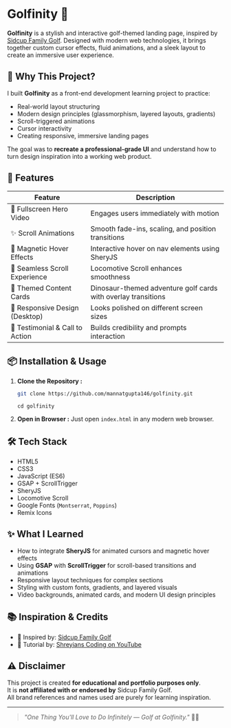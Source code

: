 # Golfinity 🌟

**Golfinity** is a stylish and interactive golf-themed landing page, inspired by [Sidcup Family Golf](https://sidcupfamilygolf.com/). Designed with modern web technologies, it brings together custom cursor effects, fluid animations, and a sleek layout to create an immersive user experience.


## 🎯 Why This Project?

I built **Golfinity** as a front-end development learning project to practice:

- Real-world layout structuring
- Modern design principles (glassmorphism, layered layouts, gradients)
- Scroll-triggered animations
- Cursor interactivity
- Creating responsive, immersive landing pages

The goal was to **recreate a professional-grade UI** and understand how to turn design inspiration into a working web product.

## 🚀 Features

| Feature                          | Description                                                                 |
|----------------------------------|-----------------------------------------------------------------------------|
| 🎥 Fullscreen Hero Video         | Engages users immediately with motion                                      |
| ✨ Scroll Animations             | Smooth fade-ins, scaling, and position transitions                         |
| 🧲 Magnetic Hover Effects        | Interactive hover on nav elements using SheryJS                            |
| 📜 Seamless Scroll Experience    | Locomotive Scroll enhances smoothness                                      |
| 🦖 Themed Content Cards          | Dinosaur-themed adventure golf cards with overlay transitions              |
| 📱 Responsive Design (Desktop)   | Looks polished on different screen sizes                                   |
| 💬 Testimonial & Call to Action | Builds credibility and prompts interaction   


## 📦 Installation & Usage

1. **Clone the Repository :**
   ```bash
   git clone https://github.com/mannatgupta146/golfinity.git
   ```
   ```
   cd golfinity
   ```

2. **Open in Browser :**
Just open ```index.html``` in any modern web browser.


## 🛠️ Tech Stack

- HTML5
- CSS3
- JavaScript (ES6)
- GSAP + ScrollTrigger
- SheryJS
- Locomotive Scroll
- Google Fonts (`Montserrat`, `Poppins`)
- Remix Icons

## ✨ What I Learned

- How to integrate **SheryJS** for animated cursors and magnetic hover effects
- Using **GSAP** with **ScrollTrigger** for scroll-based transitions and animations
- Responsive layout techniques for complex sections
- Styling with custom fonts, gradients, and layered visuals
- Video backgrounds, animated cards, and modern UI design principles

## 📚 Inspiration & Credits

- 🔗 Inspired by: [Sidcup Family Golf](https://sidcupfamilygolf.com/)
- 🎥 Tutorial by: [Shreyians Coding on YouTube](https://youtu.be/xG1_vbVPUUs?si=uip9rGPeZU5iSQb8)

## ⚠️ Disclaimer

This project is created **for educational and portfolio purposes only**.  
It is **not affiliated with or endorsed by** Sidcup Family Golf.  
All brand references and names used are purely for learning inspiration.

---

> _"One Thing You'll Love to Do Infinitely — Golf at Golfinity."_ 🏌️‍♂️



